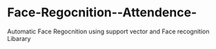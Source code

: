 # Face-Regocnition--Attendence-
Automatic Face Regocnition using support vector and Face recognition Libarary
